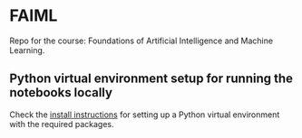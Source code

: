 # FAIML
Repo for the course: Foundations of Artificial Intelligence and Machine Learning.

## Python virtual environment setup for running the notebooks locally
Check the [install instructions](install_instructions.md) for setting up a Python virtual environment with the required packages.